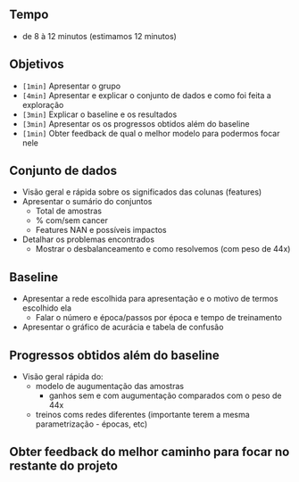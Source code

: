 ## Tempo
 - de 8 à 12 minutos (estimamos 12 minutos)

## Objetivos
 - `[1min]` Apresentar o grupo
 - `[4min]` Apresentar e explicar o conjunto de dados e como foi feita a exploração
 - `[3min]` Explicar o baseline e os resultados
 - `[3min]` Apresentar os os progressos obtidos além do baseline
 - `[1min]` Obter feedback de qual o melhor modelo para podermos focar nele

## Conjunto de dados
 - Visão geral e rápida sobre os significados das colunas (features)
 - Apresentar o sumário do conjuntos
   - Total de amostras
   - % com/sem cancer
   - Features NAN e possíveis impactos
 - Detalhar os problemas encontrados
   - Mostrar o desbalanceamento e como resolvemos (com peso de 44x)

## Baseline
 - Apresentar a rede escolhida para apresentação e o motivo de termos escolhido ela
   - Falar o número e época/passos por época e tempo de treinamento
 - Apresentar o gráfico de acurácia e tabela de confusão

## Progressos obtidos além do baseline
 - Visão geral rápida do:
   - modelo de augumentação das amostras
     - ganhos sem e com augumentação comparados com o peso de 44x
   - treinos coms redes diferentes (importante terem a mesma parametrização - épocas, etc)

## Obter feedback do melhor caminho para focar no restante do projeto
